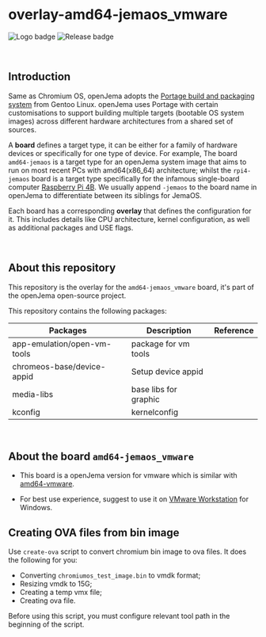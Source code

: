 # overlay-amd64-jemaos_vmware

![Logo badge](https://img.shields.io/endpoint?url=https%3A%2F%2Fjemaos-badge-wivuxrq8xzvh.runkit.sh%2F) ![Release badge](https://img.shields.io/github/v/release/openJema/overlay-amd64-jemaos_vmware?label=latest%20release%20image)


<br>

## Introduction
Same as Chromium OS, openJema adopts the [Portage build and packaging system](https://wiki.gentoo.org/wiki/Portage) from Gentoo Linux. openJema uses Portage with certain customisations to support building multiple targets (bootable OS system images) across different hardware architectures from a shared set of sources.

A **board** defines a target type, it can be either for a family of hardware devices or specifically for one type of device. For example, The board `amd64-jemaos` is a target type for an openJema system image that aims to run on most recent PCs with amd64(x86_64) architecture; whilst the `rpi4-jemaos` board is a target type specifically for the infamous single-board computer [Raspberry Pi 4B](https://www.raspberrypi.com/products/raspberry-pi-4-model-b/). We usually append `-jemaos` to the board name in openJema to differentiate between its siblings for JemaOS.

Each board has a corresponding **overlay** that defines the configuration for it. This includes details like CPU architecture, kernel configuration, as well as additional packages and USE flags.

<br>

## About this repository
This repository is the overlay for the `amd64-jemaos_vmware` board, it's part of the openJema open-source project.

This repository contains the following packages:


| Packages                    | Description             | Reference |
|-----------------------------|-------------------------|-----------|
| app-emulation/open-vm-tools | package for vm tools	|           |
| chromeos-base/device-appid  | Setup device appid 	|           |
| media-libs		      | base libs for graphic	|           |
| kconfig 		      | kernelconfig  		|           |
<br>

## About the board `amd64-jemaos_vmware`
 - This board is a openJema version for vmware which is similar with [amd64-vmware](https://jemaos.com/release/15.0/amd64-vmware).

 - For best use experience, suggest to use it on [VMware Workstation](https://www.vmware.com/products/workstation-pro.html) for Windows.

## Creating OVA files from bin image
Use `create-ova` script to convert chromium bin image to ova files. It does the following for you:
* Converting `chromiumos_test_image.bin` to vmdk format;
* Resizing vmdk to 15G;
* Creating a temp vmx file;
* Creating ova file.

Before using this script, you must configure relevant tool path in the beginning of the script.
